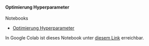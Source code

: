 #### Optimierung Hyperparameter

Notebooks
- [Optimierung Hyperparameter](./hyperparameter-optimization.ipynb)

In Google Colab ist dieses Notebook unter [diesem Link](https://colab.research.google.com/github/into-ai/deeplearning2020/blob/master/woche4/notebooks/hyperparameter-optimization/hyperparameter-optimization.ipynb) erreichbar.
